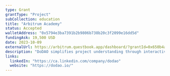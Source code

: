 ```yaml
---
type: Grant
grantType: "Project"
subCollection: education
title: "Arbitrum Academy"
status: Accepted
walletAddress: "0x5794e3ba7391b2b9806b738b20c3f2099e16dd5d"
fundingAsk: 19,500 USD
date: 2023-10-09
externalUrl: https://arbitrum.questbook.app/dashboard/?grantId=0x650b4a0dc2aec18f55adb72f13c5d95631db04be&isRenderingProposalBody=true&chainId=10&role=community&proposalId=0x499
description: "DoDAO simplifies project understanding through interactive methods like guides, demos, and courses for community engagement."
links:
  linkedIn: "https://ca.linkedin.com/company/dodao"
  website: "https://dodao.io/"
---
```


